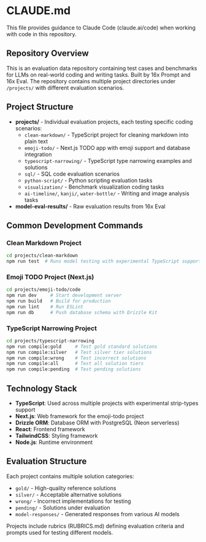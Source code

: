 # CLAUDE.md

This file provides guidance to Claude Code (claude.ai/code) when working with code in this repository.

## Repository Overview

This is an evaluation data repository containing test cases and benchmarks for LLMs on real-world coding and writing tasks. Built by 16x Prompt and 16x Eval. The repository contains multiple project directories under `/projects/` with different evaluation scenarios.

## Project Structure

- **projects/** - Individual evaluation projects, each testing specific coding scenarios:
  - `clean-markdown/` - TypeScript project for cleaning markdown into plain text
  - `emoji-todo/` - Next.js TODO app with emoji support and database integration
  - `typescript-narrowing/` - TypeScript type narrowing examples and solutions
  - `sql/` - SQL code evaluation scenarios
  - `python-script/` - Python scripting evaluation tasks
  - `visualization/` - Benchmark visualization coding tasks
  - `ai-timeline/`, `kanji/`, `water-bottle/` - Writing and image analysis tasks
- **model-eval-results/** - Raw evaluation results from 16x Eval

## Common Development Commands

### Clean Markdown Project
```bash
cd projects/clean-markdown
npm run test  # Runs model testing with experimental TypeScript support
```

### Emoji TODO Project (Next.js)
```bash
cd projects/emoji-todo/code
npm run dev     # Start development server
npm run build   # Build for production
npm run lint    # Run ESLint
npm run db      # Push database schema with Drizzle Kit
```

### TypeScript Narrowing Project
```bash
cd projects/typescript-narrowing
npm run compile:gold     # Test gold standard solutions
npm run compile:silver   # Test silver tier solutions
npm run compile:wrong    # Test incorrect solutions
npm run compile:all      # Test all solution tiers
npm run compile:pending  # Test pending solutions
```

## Technology Stack

- **TypeScript**: Used across multiple projects with experimental strip-types support
- **Next.js**: Web framework for the emoji-todo project
- **Drizzle ORM**: Database ORM with PostgreSQL (Neon serverless)
- **React**: Frontend framework
- **TailwindCSS**: Styling framework
- **Node.js**: Runtime environment

## Evaluation Structure

Each project contains multiple solution categories:
- `gold/` - High-quality reference solutions
- `silver/` - Acceptable alternative solutions  
- `wrong/` - Incorrect implementations for testing
- `pending/` - Solutions under evaluation
- `model-responses/` - Generated responses from various AI models

Projects include rubrics (RUBRICS.md) defining evaluation criteria and prompts used for testing different models.